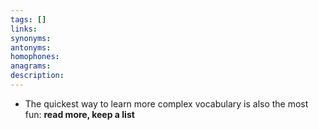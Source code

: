 ```yaml
---
tags: []
links: 
synonyms: 
antonyms: 
homophones: 
anagrams: 
description:
---
```

- The quickest way to learn more complex vocabulary is also the most fun: **read more, keep a list**
